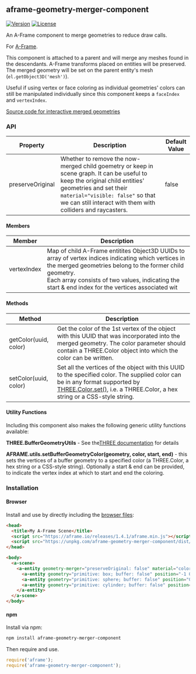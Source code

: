 ## aframe-geometry-merger-component

[![Version](http://img.shields.io/npm/v/aframe-geometry-merger-component.svg?style=flat-square)](https://npmjs.org/package/aframe-geometry-merger-component)
[![License](http://img.shields.io/npm/l/aframe-geometry-merger-component.svg?style=flat-square)](https://npmjs.org/package/aframe-geometry-merger-component)

An A-Frame component to merge geometries to reduce draw calls.

For [A-Frame](https://aframe.io).

This component is attached to a parent and will merge any meshes found in the
descendants. A-Frame transforms placed on entities will be preserved. The
merged geometry will be set on the parent entity's mesh
(`el.getObject3D('mesh')`).

Useful if using vertex or face coloring as individual geometries' colors can
still be manipulated individually since this component keeps a `faceIndex` and
`vertexIndex`.

[Source code for interactive merged geometries](https://github.com/supermedium/superframe/blob/master/components/geometry-merger/examples/basic/index.html#L10)

### API

| Property         | Description                                                                                                                                                                                                                                               | Default Value |
| --------         | -----------                                                                                                                                                                                                                                               | ------------- |
| preserveOriginal | Whether to remove the now-merged child goemetry or keep in scene graph. It can be useful to keep the original child entities' geometries and set their `material="visible: false"` so that we can still interact with them with colliders and raycasters. | false         |

#### Members

| Member      | Description                                                                                                                                                 |
|-------------|-------------------------------------------------------------------------------------------------------------------------------------------------------------|
| vertexIndex   | Map of child A-Frame entitites Object3D UUIDs to array of vertex indices indicating which vertices in the merged geometries belong to the former child geometry.<br />Each array consists of two values, indicating the start & end index for the vertices associated wit |

#### Methods

| Method                | Description                                                  |
| --------------------- | ------------------------------------------------------------ |
| getColor(uuid, color) | Get the color of the 1st vertex of the object with this UUID that was incorporated into the merged geometry.  The color parameter should contain a THREE.Color object into which the color can be written. |
| setColor(uuid, color) | Set all the vertices of the object with this UUID to the specified color.  The supplied color can be in any format supported by [THREE.Color.set()](https://threejs.org/docs/#api/en/math/Color.set), i.e. a THREE.Color, a hex string or a CSS-style string. |

#### Utility Functions

Including this component also makes the following generic utility functions available:

**THREE.BufferGeometryUtils** - See the[THREE documentation](https://threejs.org/docs/#examples/en/utils/BufferGeometryUtils) for details

**AFRAME.utils.setBufferGeometryColor(geometry, color, start, end)** - this sets the vertices of a buffer geometry to a specified color (a THREE.Color, a hex string or a CSS-style string).  Optionally a start & end can be provided, to indicate the vertex index at which to start and end the coloring.  





### Installation

#### Browser

Install and use by directly including the [browser files](dist):

```html
<head>
  <title>My A-Frame Scene</title>
  <script src="https://aframe.io/releases/1.4.1/aframe.min.js"></script>
  <script src="https://unpkg.com/aframe-geometry-merger-component/dist/aframe-geometry-merger-component.min.js"></script>
</head>

<body>
  <a-scene>
    <a-entity geometry-merger="preserveOriginal: false" material="color: #AAA">
      <a-entity geometry="primitive: box; buffer: false" position="-1 0.5 -2"></a-entity>
      <a-entity geometry="primitive: sphere; buffer: false" position="0 0.5 -2"></a-entity>
      <a-entity geometry="primitive: cylinder; buffer: false" position="1 0.5 -2" scale="0.5 0.5 05"></a-entity>
    </a-entity>
  </a-scene>
</body>
```

#### npm

Install via npm:

```bash
npm install aframe-geometry-merger-component
```

Then require and use.

```js
require('aframe');
require('aframe-geometry-merger-component');
```
